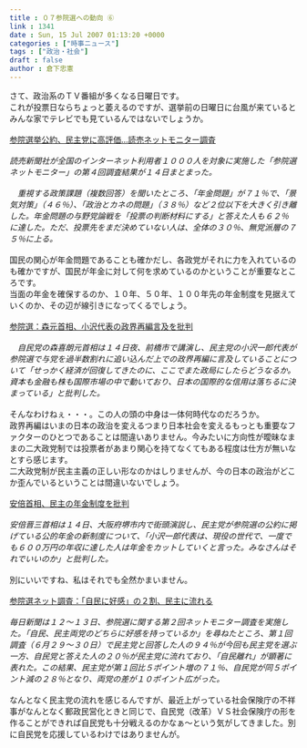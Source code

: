 ```yaml
---
title : ０７参院選への動向 ⑥
link : 1341
date : Sun, 15 Jul 2007 01:13:20 +0000
categories : ["時事ニュース"]
tags : ["政治・社会"]
draft : false
author : 倉下忠憲
---
```


さて、政治系のＴＶ番組が多くなる日曜日です。<BR>これが投票日ならちょっと萎えるのですが、選挙前の日曜日に台風が来ているとみんな家でテレビでも見ているんではないでしょうか。<BR><BR><A HREF="http://www.yomiuri.co.jp/election/sangiin2007/news/20070714it12.htm" TARGET="_blank">参院選挙公約、民主党に高評価…読売ネットモニター調査</A><BR><BR><I>読売新聞社が全国のインターネット利用者１０００人を対象に実施した「参院選ネットモニター」の第４回調査結果が１４日まとまった。<BR><BR>　重視する政策課題（複数回答）を聞いたところ、「年金問題」が７１％で、「景気対策」（４６％）、「政治とカネの問題」（３８％）など２位以下を大きく引き離した。年金問題の与野党論戦を「投票の判断材料にする」と答えた人も６２％に達した。ただ、投票先をまだ決めていない人は、全体の３０％、無党派層の７５％に上る。</I><BR><BR>国民の関心が年金問題であることも確かだし、各政党がそれに力を入れているのも確かですが、国民が年金に対して何を求めているのかということが重要なところです。<BR>当面の年金を確保するのか、１０年、５０年、１００年先の年金制度を見据えていくのか、その辺が線引きになってくるでしょう。<BR><BR><A HREF="http://www.mainichi-msn.co.jp/seiji/senkyo/news/20070715k0000m010076000c.html" TARGET="_blank">参院選：森元首相、小沢代表の政界再編言及を批判</A><BR><BR><I>　自民党の森喜朗元首相は１４日夜、前橋市で講演し、民主党の小沢一郎代表が参院選で与党を過半数割れに追い込んだ上での政界再編に言及していることについて「せっかく経済が回復してきたのに、ここでまた政局にしたらどうなるか。資本も金融も株も国際市場の中で動いており、日本の国際的な信用は落ちるに決まっている」と批判した。</I><BR><BR>そんなわけねぇ・・・。この人の頭の中身は一体何時代なのだろうか。<BR>政界再編はいまの日本の政治を変えるつまり日本社会を変えるもっとも重要なファクターのひとつであることは間違いありません。今みたいに方向性が曖昧なままの二大政党制では投票者があまり関心を持てなくてもある程度は仕方が無いなとすら感じます。<BR>二大政党制が民主主義の正しい形なのかはしりませんが、今の日本の政治がどこか歪んでいるということは間違いないでしょう。<BR><BR><A HREF="http://www.sankei.co.jp/seiji/shusho/070715/shs070715000.htm" TARGET="_blank">安倍首相、民主の年金制度を批判</A><BR><BR><I>安倍晋三首相は１４日、大阪府堺市内で街頭演説し、民主党が参院選の公約に掲げている公的年金の新制度について、「小沢一郎代表は、現役の世代で、一度でも６００万円の年収に達した人は年金をカットしていくと言った。みなさんはそれでいいのか」と批判した。</I><BR><BR>別にいいですね、私はそれでも全然かまいません。<BR><BR><A HREF="http://www.mainichi-msn.co.jp/today/news/20070715k0000m010083000c.html" TARGET="_blank">参院選ネット調査：「自民に好感」の２割、民主に流れる</A><BR><BR><I>毎日新聞は１２～１３日、参院選に関する第２回ネットモニター調査を実施した。「自民、民主両党のどちらに好感を持っているか」を尋ねたところ、第１回調査（６月２９～３０日）で民主党と回答した人の９４％が今回も民主党を選ぶ一方、自民党と答えた人の２０％が民主党に流れており、「自民離れ」が顕著に表れた。この結果、民主党が第１回比５ポイント増の７１％、自民党が同５ポイント減の２８％となり、両党の差が１０ポイント広がった。</I><BR><BR>なんとなく民主党の流れを感じるんですが、最近上がっている社会保険庁の不祥事がなんとなく郵政民営化ときと同じで、自民党（改革）ＶＳ社会保険庁の形を作ることができれば自民党も十分戦えるのかなぁ～という気がしてきました。別に自民党を応援しているわけではありませんが。<BR><BR><br><br>
